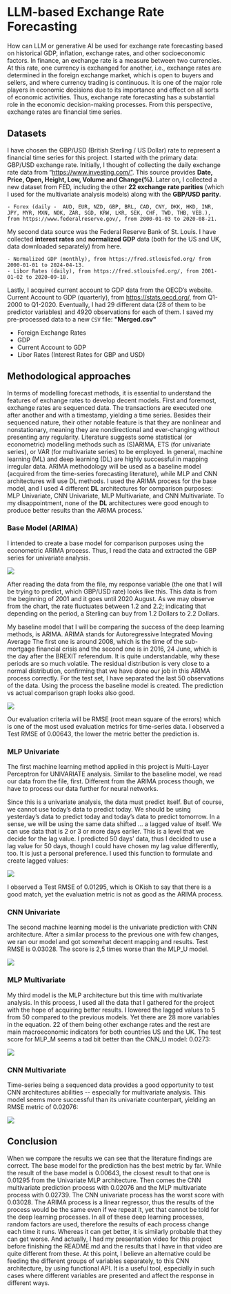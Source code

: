 # LLM-based Exchange Rate Forecasting
How can LLM or generative AI be used for exchange rate forecasting based on historical GDP, inflation, exchange rates, and other socioeconomic factors. In finance, an exchange rate is a measure between two currencies. At this rate, one currency is exchanged for another, i.e., exchange rates are determined in the foreign exchange market, which is open to buyers and sellers, and where currency trading is continuous. It is one of the major role players in economic decisions due to its importance and effect on all sorts of economic activities. Thus, exchange rate forecasting has a substantial role in the economic decision-making processes. From this perspective, exchange rates are financial time series. 

## Datasets
I have chosen the GBP/USD (British Sterling / US Dollar) rate to represent a financial time series for this project. I started with the primary data: GBP/USD exchange rate. Initially, I thought of collecting the daily exchange rate data from “https://www.investing.com/”. This source provides **Date, Price, Open, Height, Low, Volume and Change(%)**. Later on, I collected a new dataset from FED, including the other **22 exchange rate parities** (which I used for the multivariate analysis models) along with the **GBP/USD parity**.

    - Forex (daily -  AUD, EUR, NZD, GBP, BRL, CAD, CNY, DKK, HKD, INR, JPY, MYR, MXN, NOK, ZAR, SGD, KRW, LKR, SEK, CHF, TWD, THB, VEB.), from https://www.federalreserve.gov/, from 2000-01-03 to 2020-08-21.

My second data source was the Federal Reserve Bank of St. Louis. I have collected **interest rates** and **normalized GDP** data (both for the US and UK, data downloaded separately) from here. 
    
    - Normalized GDP (monthly), from https://fred.stlouisfed.org/ from 2000-01-01 to 2024-04-13.     
    - Libor Rates (daily), from https://fred.stlouisfed.org/, from 2001-01-02 to 2020-09-18.

Lastly, I acquired current account to GDP data from the OECD’s website. Current Account to GDP (quarterly), from https://stats.oecd.org/, from Q1-2000 to Q1-2020. Eventually, I had 29 different data (28 of them to be predictor variables) and 4920 observations for each of them. I saved my pre-processed data to a new `CSV` file: **"Merged.csv"**

  - Foreign Exchange Rates
  - GDP
  - Current Account to GDP
  - Libor Rates (Interest Rates for GBP and USD)

## Methodological approaches 
In terms of modelling forecast methods, it is essential to understand the features of exchange rates to develop decent models. First and foremost, exchange rates are sequenced data. The transactions are executed one after another and with a timestamp, yielding a time series. Besides their sequenced nature, their other notable feature is that they are nonlinear and nonstationary, meaning they are nondirectional and ever-changing without presenting any regularity. Literature suggests some statistical (or econometric) modelling methods such as (S)ARIMA, ETS (for univariate series), or VAR (for multivariate series) to be employed. In general, machine learning (ML) and  deep learning (DL)  are highly successful in mapping irregular data. ARIMA methodology will be used as a baseline model (acquired from the time-series forecasting literature), while MLP and CNN architectures will use DL methods. I used the ARIMA process for the base model, and I used 4 different **DL** architectures for comparison purposes: MLP Univariate, CNN Univariate, MLP Multivariate, and CNN Multivariate. To my disappointment, none of the **DL** architectures were good enough to produce better results than the ARIMA process.`

### Base Model (ARIMA)
I intended to create a base model for comparison purposes using the econometric ARIMA process. Thus, I read the data and extracted the GBP series for univariate analysis.

![](images/GBP.png)

After reading the data from the file, my response variable (the one that I will be trying to predict, which GBP/USD rate) looks like this. This data is from the beginning of 2001 and it goes until 2020 August. As we may observe from the chart, the rate fluctuates between 1.2 and 2.2; indicating that depending on the period, a Sterling can buy from 1.2 Dollars to 2.2 Dollars.

My baseline model that I will be comparing the success of the deep learning methods, is ARIMA. ARIMA stands for Autoregressive Integrated Moving Average The first one is around 2008, which is the time of the sub-mortgage financial crisis and the second one is in 2016, 24 June, which is the day after the BREXIT referendum. It is quite understandable, why these periods are so much volatile. The residual distribution is very close to a normal distribution, confirming that we have done our job in this ARIMA process correctly. For the test set, I have separated the last 50 observations of the data. Using the process the baseline model is created. The prediction vs actual comparison graph looks also good.

![](images/ARIMA.png)

Our evaluation criteria will be RMSE (root mean square of the errors) which is one of the most used evaluation metrics for time-series data. I observed a Test RMSE of 0.00643, the lower the metric better the prediction is.

### MLP Univariate
The first machine learning method applied in this project is Multi-Layer Perceptron for UNIVARIATE analysis. Similar to the baseline model, we read our data from the file, first. Different from the ARIMA process though, we have to process our data further for neural networks. 

Since this is a univariate analysis, the data must predict itself. But of course, we cannot use today’s data to predict today. We should be using yesterday’s data to predict today and today’s data to predict tomorrow. In a sense, we will be using the same data shifted … a lagged value of itself. We can use data that is 2 or 3 or more days earlier. This is a level that we decide for the lag value. I predicted 50 days’ data, thus I decided to use a lag value for 50 days, though I could have chosen my lag value differently, too. It is just a personal preference. I used this function to formulate and create lagged values: 

![](images/MLP_U.png)

I observed a Test RMSE of 0.01295, which is OKish to say that there is a good match, yet the evaluation metric is not as good as the ARIMA process.

### CNN Univariate
The second machine learning model is the univariate prediction with CNN architecture. After a similar process to the previous one with few changes, we ran our model and got somewhat decent mapping and results. Test RMSE is 0.03028. The score is 2,5 times worse than the MLP_U model.

![](images/CNN_U.png)

### MLP Multivariate
My third model is the MLP architecture but this time with multivariate analysis. In this process, I used all the data that I gathered for the project with the hope of acquiring better results. I lowered the lagged values to 5 from 50 compared to the previous models. Yet there are 28 more variables in the equation. 22 of them being other exchange rates and the rest are main macroeconomic indicators for both countries US and the UK. The test score for MLP_M seems a tad bit better than the CNN_U model: 0.0273: 

![](images/MLP_M.png)

### CNN Multivariate
Time-series being a sequenced data provides a good opportunity to test CNN architectures abilities -- especially for multivariate analysis. This model seems more successful than its univariate counterpart, yielding an RMSE metric of 0.02076: 

![](images/CNN_M.png)

## Conclusion
When we compare the results we can see that the literature findings are correct. The base model for the prediction has the best metric by far. While the result of the base model is 0.00643, the closest result to that one is 0.01295 from the Univariate MLP architecture. Then comes the CNN multivariate prediction process with 0.02076 and the MLP multivariate process with 0.02739. The CNN univariate process has the worst score with 0.03028. The ARIMA process is a linear regressor, thus the results of the process would be the same even if we repeat it, yet that cannot be told for the deep learning processes. In all of these deep learning processes, random factors are used, therefore the results of each process change each time it runs. Whereas it can get better, it is similarly probable that they can get worse. And actually, I had my presentation video for this project before finishing the README.md and the results that I have in that video are quite different from these. At this point, I believe an alternative could be feeding the different groups of variables separately, to this CNN architecture, by using functional API. It is a useful tool, especially in such cases where different variables are presented and affect the response in different ways.

